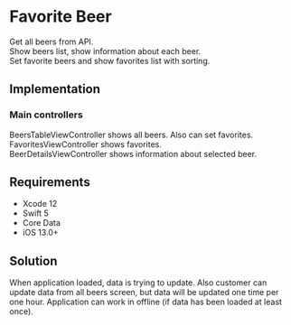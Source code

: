 # Favorite Beer

Get all beers from API. \
Show beers list, show information about each beer. \
Set favorite beers and show favorites list with sorting.

## Implementation

### Main controllers

BeersTableViewController shows all beers. Also can set favorites.\
FavoritesViewController shows favorites.\
BeerDetailsViewController shows information about selected beer.

## Requirements

 - Xcode 12
 - Swift 5
 - Core Data
 - iOS 13.0+

## Solution

When application loaded, data is trying to update. Also customer can update data from all beers screen, but data will be updated one time per one hour. Application can work in offline (if data has been loaded at least once).

